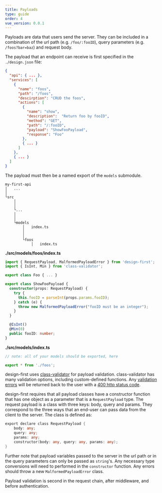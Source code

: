 ```yaml
---
title: Payloads
type: guide
order: 4
vue_version: 0.0.1
---
```


Payloads are data that users send the server. They can be included in a combination of the url path (e.g. `/foo/:fooID`), query parameters (e.g. `/foos?bar=baz`) and request body.

The payload that an endpoint can receive is first specified in the `./design.json` file:

```json
{
  "api": { ... },
  "services": [
    {
      "name": "foos",
      "path": "/foos",
      "descirption": "CRUD the foos",
      "actions": [
        {
          "name": "show",
          "description":  "Return foo by fooID",
          "method": "GET",
          "path": "/:fooID",
          "payload": "ShowFooPayload",
          "response": "Foo"
        },
        { ... }
      ]
    },
    { ... }
  ]
}
```

The payload must then be a named export of the `models` submodule.

```
my-first-api
│   ...
│
└src
    │
    │
    └...
    │
    │
    └models
        │   index.ts
        │
        │
        └foos
            │   index.ts
```

**./src/models/foos/index.ts**
```typescript
import { RequestPayload, MalformedPayloadError } from 'design-first';
import { IsInt, Min } from 'class-validator';

export class Foo { ... }

export class ShowFooPayload {
  constructor(props: RequestPayload) {
    try {
      this.fooID = parseInt(props.params.fooID);
    } catch (e) {
      throw new MalformedPayloadError("fooID must be an integer");
    }
  }

  @IsInt()
  @Min(0)
  public fooID: number;
}

```

**./src/models/index.ts**
```typescript
// note: all of your models should be exported, here

export * from './foos';
```

design-first uses [class-validator](https://github.com/typestack/class-validator) for payload validation. class-validator has many validation options, including custom-defined functions. Any [validation errors](https://github.com/typestack/class-validator#validation-errors) will be returned back to the user with a [400 http status code](https://developer.mozilla.org/en-US/docs/Web/HTTP/Status/400).

design-first requires that all payload classes have a constructor function that has one object as a parameter that is a `RequestPayload` type. The request payload is a class with three keys: body, query and params. They correspond to the three ways that an end-user can pass data from the client to the server. The class is defined as:

```go
export declare class RequestPayload {
    body: any;
    query: any;
    params: any;
    constructor(body: any, query: any, params: any);
}
```

Further note that payload variables passed to the server in the url path or in the query parameters can only be passed as `string`'s. Any necessary type conversions will need to performed in the `constructor` function. Any errors should throw a new `MalformedPayloadError` class.

Payload validation is second in the request chain, after middleware, and before authentication.
